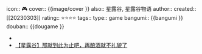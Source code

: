 icon:: 🎮
cover:: {{image/cover }}
also:: 星露谷, 星露谷物语
author:: 
created:: [[20230303]]
rating:: ⭐⭐⭐⭐
tags:: 
type:: game
bangumi:: {{bangumi }}
douban:: {{dougame }}

-
- [【星露谷】那就到此为止吧，再酿酒就不礼貌了](https://www.bilibili.com/video/BV1kP4y1Z7Wp/)
